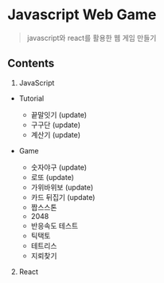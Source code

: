 # Javascript Web Game

> javascript와 react를 활용한 웹 게임 만들기

## Contents

1. JavaScript

- Tutorial

  - 끝말잇기 (update)
  - 구구단 (update)
  - 계산기 (update)

- Game
  - 숫자야구 (update)
  - 로또 (update)
  - 가위바위보 (update)
  - 카드 뒤집기 (update)
  - 짭스스톤
  - 2048
  - 반응속도 테스트
  - 틱택토
  - 테트리스
  - 지뢰찾기

2. React
